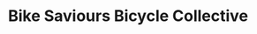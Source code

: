 ---
title: "Bike Saviours Bicycle Collective"
url: /tempe/bike-saviours-bicycle-collective/
shop: Fahrrad
---